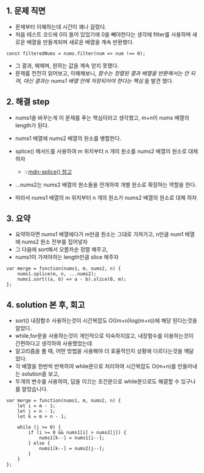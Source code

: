 ## 1. 문제 직면
- 문제부터 이해하는데 시간이 꽤나 걸렸다.
- 처음 테스트 코드에 0이 들어 있었기에 0을 빼야한다는 생각에 filter를 사용하며 새로운 배열을 만들게되며 새로운 배열을 계속 반환했다.
```
const filteredNums = nums.filter(num => num !== 0);
```

- 그 결과, 헤메며, 원하는 값을 계속 얻지 못했다.
- 문제를 천천히 읽어보고, 이해해보니, *함수는 정렬된 결과 배열을 반환해서는 안 되며, 대신 결과는 nums1 배열 안에 저장되어야 한다는 핵심* 을 발견 했다.

## 2. 해결 step
- nums1을 바꾸는게 이 문제를 푸는 핵심이라고 생각했고, m+n이 nums 배열의 length가 된다.
- nums1 배열에 nums2 배열의 원소를 병합한다.
- splice() 메서드를 사용하여 m 위치부터 n 개의 원소를 nums2 배열의 원소로 대체 하자
    - 💡[mdn-splice() 참고](https://developer.mozilla.org/ko/docs/Web/JavaScript/Reference/Global_Objects/Array/splice)
    
- ...nums2는 nums2 배열의 원소들을 전개하여 개별 원소로 확장하는 역할을 한다.
- 따라서 nums1 배열의 m 위치부터 n 개의 원소가 nums2 배열의 원소로 대체 하자

## 3. 요약
- 요약하자면 nums1 배열에다가 m만큼 원소는 그대로 가져가고, n만큼 num1 배열에 nums2 원소 전부를 집어넣자
- 그 다음에 sort해서 오름차순 정렬 해주고,
- nums1이 가져야하는 length만큼 slice 해주자

```
var merge = function(nums1, m, nums2, n) {
    nums1.splice(m, n, ...nums2);
    nums1.sort((a, b) => a - b).slice(0, m);
};
```

## 4. solution 본 후, 회고
- sort() 내장함수 사용하는것이 시간복잡도 O((m+n)log(m+n))에 해당 된다는것을 알았다.
- while,for문을 사용하는것이 개인적으로 익숙하지않고, 내장함수를 이용하는것이 간편하다고 생각하여 사용했었는데
- 알고리즘을 풀 때, 어떤 방법을 사용해야 더 효율적인지 상황에 다르다는것을 꺠달았다.
- 각 배열을 한번씩 반복하여 while문으로 처리하여 시간복잡도 O(m+n)를 만들어내는 solution을 보고,
- 두개의 변수를 사용하여, 답을 이끄는 조건문으로 while문으로도 해결할 수 있구나를 알았습니다.

```
var merge = function(nums1, m, nums2, n) {
    let i = m - 1;
    let j = n - 1;
    let k = m + n - 1;
    
    while (j >= 0) {
        if (i >= 0 && nums1[i] > nums2[j]) {
            nums1[k--] = nums1[i--];
        } else {
            nums1[k--] = nums2[j--];
        }
    }
};
```

